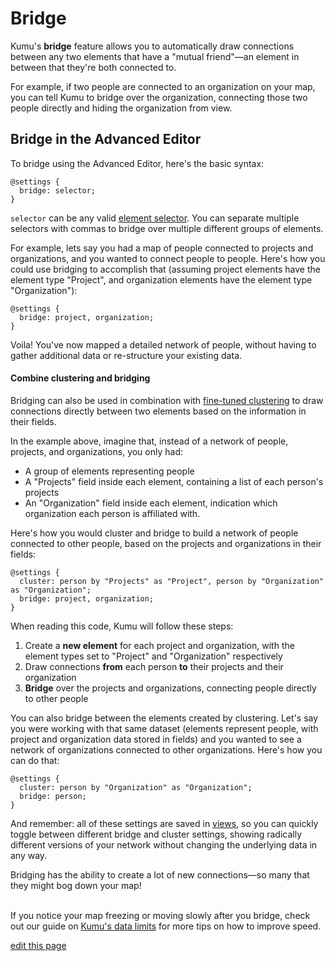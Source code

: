 # Bridge

Kumu's **bridge** feature allows you to automatically draw connections between any two elements that have a "mutual friend"—an element in between that they're both connected to.

For example, if two people are connected to an organization on your map, you can tell Kumu to bridge over the organization, connecting those two people directly and hiding the organization from view.


## Bridge in the Advanced Editor

To bridge using the Advanced Editor, here's the basic syntax:
```
@settings {
  bridge: selector;
}
```

`selector` can be any valid [element selector](/guides/selectors.html). You can separate multiple selectors with commas to bridge over multiple different groups of elements.

For example, lets say you had a map of people connected to projects and organizations, and you wanted to connect people to people. Here's how you could use bridging to accomplish that (assuming project elements have the element type "Project", and organization elements have the element type "Organization"):

```
@settings {
  bridge: project, organization;
}
```

Voila! You've now mapped a detailed network of people, without having to gather additional data or re-structure your existing data.


#### Combine clustering and bridging

Bridging can also be used in combination with [fine-tuned clustering](/guides/clustering.html#fine-tune-cluster-settings) to draw connections directly between two elements based on the information in their fields.

In the example above, imagine that, instead of a network of people, projects, and organizations, you only had:
- A group of elements representing people
- A "Projects" field inside each element, containing a list of each person's projects
- An "Organization" field inside each element, indication which organization each person is affiliated with.

Here's how you would cluster and bridge to build a network of people connected to other people, based on the projects and organizations in their fields:
```
@settings {
  cluster: person by "Projects" as "Project", person by "Organization" as "Organization";
  bridge: project, organization;
}
```
When reading this code, Kumu will follow these steps:
1. Create a **new element** for each project and organization, with the element types set to "Project" and "Organization" respectively
1. Draw connections **from** each person **to** their projects and their organization
1. **Bridge** over the projects and organizations, connecting people directly to other people

You can also bridge between the elements created by clustering. Let's say you were working with that same dataset (elements represent people, with project and organization data stored in fields) and you wanted to see a network of organizations connected to other organizations. Here's how you can do that:

```
@settings {
  cluster: person by "Organization" as "Organization";
  bridge: person;
}
```

And remember: all of these settings are saved in [views](/overview/kumus-architecture.html#views), so you can quickly toggle between different bridge and cluster settings, showing radically different versions of your network without changing the underlying data in any way.

<p class="alert alert-info">
  Bridging has the ability to create a lot of new connections—so many that they might bog down your map!<br><br>

  If you notice your map freezing or moving slowly after you bridge, check out our guide on <a class="alert-link" href="/faq/how-much-data-can-kumu-handle.html">Kumu's data limits</a> for more tips on how to improve speed.
</p>

<span class="edit-link"><a href="https://github.com/kumu/docs/blob/master/guides/bridge.md" target="_blank"><i class="fa fa-github"></i> edit this page</a></span>
